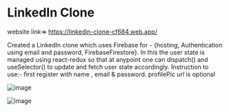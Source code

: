 # LinkedIn Clone

website link=> https://linkedin-clone-cf684.web.app/

Created a LinkedIn clone which uses Firebase for - {hosting, Authentication using email and password, FirebaseFirestore}. In this the user state is managed using react-redux so that at anypoint one can dispatch() and useSelector() to update and fetch user state accordingly. 
Instruction to use:- first register with name , email & password. profilePic url is optional


![image](https://github.com/abhistark007/linkedin-clone/assets/58290134/3ba9cf18-cf59-4116-948e-8feeab9e02ff)

![image](https://github.com/abhistark007/linkedin-clone/assets/58290134/3031a4df-fbaa-4d92-b3cb-bd0dd1589a7b)


